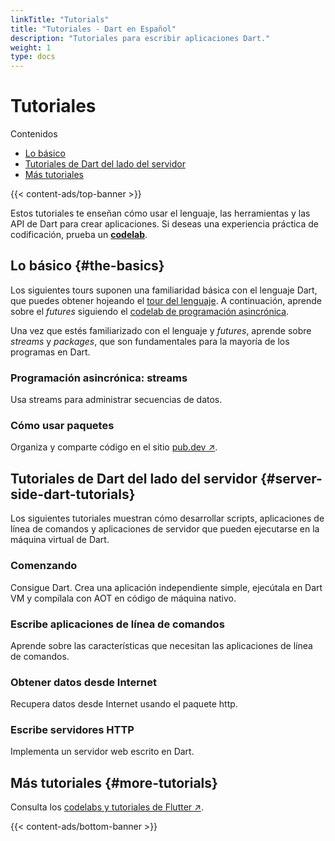 ```yaml
---
linkTitle: "Tutorials"
title: "Tutoriales - Dart en Español"
description: "Tutoriales para escribir aplicaciones Dart."
weight: 1
type: docs
---
```


# Tutoriales

Contenidos
- [Lo básico](/dart/tutoriales-y-codelabs/tutoriales#the-basics)
- [Tutoriales de Dart del lado del servidor](/dart/tutoriales-y-codelabs/tutoriales#server-side-dart-tutorials)
- [Más tutoriales](/dart/tutoriales-y-codelabs/tutoriales#more-tutorials)

{{< content-ads/top-banner >}}

Estos tutoriales te enseñan cómo usar el lenguaje, las herramientas y las API de Dart para crear aplicaciones. Si deseas una experiencia práctica de codificación, prueba un **[codelab](/dart/tutoriales-y-codelabs/codelabs/codelabs)**.

## Lo básico {#the-basics}

Los siguientes tours suponen una familiaridad básica con el lenguaje Dart, que puedes obtener hojeando el [tour del lenguaje](/dart/lenguaje/conceptos-basicos). A continuación, aprende sobre el *futures* siguiendo el [codelab de programación asincrónica](/dart/tutoriales-y-codelabs/codelabs/async-await).

Una vez que estés familiarizado con el lenguaje y *futures*, aprende sobre *streams* y *packages*, que son fundamentales para la mayoría de los programas en Dart.

### Programación asincrónica: streams

Usa streams para administrar secuencias de datos.

### Cómo usar paquetes

Organiza y comparte código en el sitio [pub.dev ↗](https://pub.dev).

## Tutoriales de Dart del lado del servidor {#server-side-dart-tutorials}

Los siguientes tutoriales muestran cómo desarrollar scripts, aplicaciones de línea de comandos y aplicaciones de servidor que pueden ejecutarse en la máquina virtual de Dart.

### Comenzando

Consigue Dart. Crea una aplicación independiente simple, ejecútala en Dart VM y compílala con AOT en código de máquina nativo.

### Escribe aplicaciones de línea de comandos

Aprende sobre las características que necesitan las aplicaciones de línea de comandos.

### Obtener datos desde Internet

Recupera datos desde Internet usando el paquete http.

### Escribe servidores HTTP

Implementa un servidor web escrito en Dart.

## Más tutoriales {#more-tutorials}

Consulta los [codelabs y tutoriales de Flutter ↗](https://docs.flutter.dev/codelabs).

{{< content-ads/bottom-banner >}}
